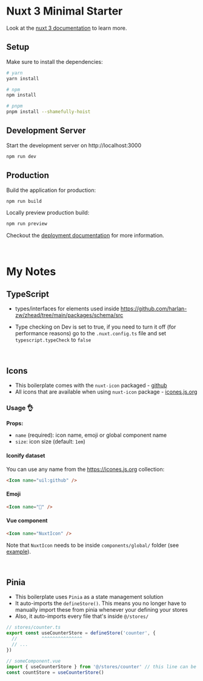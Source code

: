 # Nuxt 3 Minimal Starter

Look at the [nuxt 3 documentation](https://v3.nuxtjs.org) to learn more.

## Setup

Make sure to install the dependencies:

```bash
# yarn
yarn install

# npm
npm install

# pnpm
pnpm install --shamefully-hoist
```

## Development Server

Start the development server on http://localhost:3000

```bash
npm run dev
```

## Production

Build the application for production:

```bash
npm run build
```

Locally preview production build:

```bash
npm run preview
```

Checkout the [deployment documentation](https://v3.nuxtjs.org/guide/deploy/presets) for more information.

&nbsp;
# My Notes

## TypeScript

- types/interfaces for elements used inside <head>
https://github.com/harlan-zw/zhead/tree/main/packages/schema/src

- Type checking on Dev is set to true, if you need to turn it off (for performance reasons) go to the `.nuxt.config.ts` file and set `typescript.typeCheck` to `false`

&nbsp;
## Icons
- This boilerplate comes with the `nuxt-icon` packaged - [github](https://github.com/nuxt-modules/icon)
- All icons that are available when using `nuxt-icon` package - [icones.js.org](https://icones.js.org/collection/ci)

### Usage 👌

**Props:**
- `name` (required): icon name, emoji or global component name
- `size`: icon size (default: `1em`)

#### Iconify dataset

You can use any name from the https://icones.js.org collection:

```html
<Icon name="uil:github" />
```

#### Emoji

```html
<Icon name="🚀" />
```

#### Vue component

```html
<Icon name="NuxtIcon" />
```

Note that `NuxtIcon` needs to be inside `components/global/` folder (see [example](./playground/components/global/NuxtIcon.vue)).


&nbsp;
## Pinia
- This boilerplate uses `Pinia` as a state management solution
- It auto-imports the `defineStore()`. This means you no longer have to manually import these from pinia whenever your defining your stores
- Also, it auto-imports every file that's inside `@/stores/`
```js
// stores/counter.ts
export const useCounterStore = defineStore('counter', {
  //         ^^^^^^^^^^^^^^^
  // ...
})
```

```js
// someComponent.vue
import { useCounterStore } from '@/stores/counter' // this line can be omitted!
const countStore = useCounterStore()
```